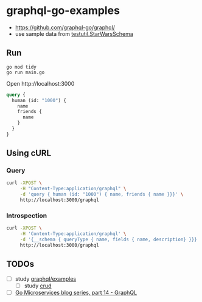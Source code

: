 # graphql-go-examples

- https://github.com/graphql-go/graphql/
- use sample data from [testutil.StarWarsSchema](https://github.com/graphql-go/graphql/blob/master/testutil/testutil.go)

## Run

```
go mod tidy
go run main.go
```

Open http://localhost:3000

```graphql
query {
  human (id: "1000") {
    name
    friends {
      name
    }
  }
}
```

## Using cURL
### Query

```bash
curl -XPOST \
     -H "Content-Type:application/graphql" \
     -d 'query { human (id: "1000") { name, friends { name }}}' \
     http://localhost:3000/graphql
```

### Introspection
```bash
curl -XPOST \
     -H 'Content-Type:application/graphql' \
     -d '{__schema { queryType { name, fields { name, description} }}}' \
     http://localhost:3000/graphql
```

## TODOs

- [ ] study [graphql/examples](https://github.com/graphql-go/graphql/tree/master/examples)
  - [ ] study [crud](https://github.com/graphql-go/graphql/tree/master/examples/crud)
- [ ] [Go Microservices blog series, part 14 - GraphQL](https://callistaenterprise.se/blogg/teknik/2018/05/07/go-blog-series-part14/)
